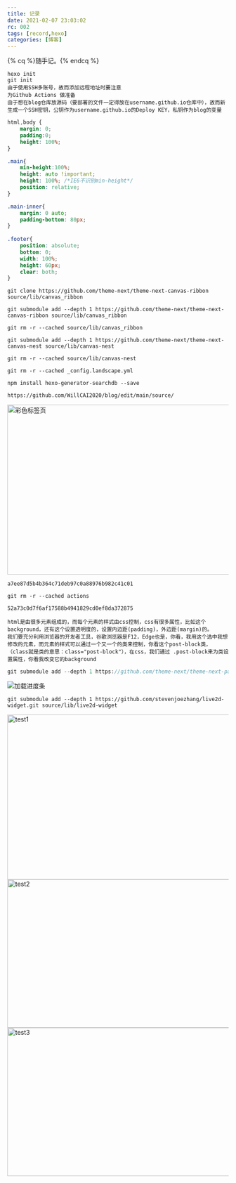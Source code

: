```yaml
---
title: 记录
date: 2021-02-07 23:03:02
rc: 002
tags: [record,hexo]
categories: [博客]
---
```


{% cq %}随手记。{% endcq %}

<!--more-->

```
hexo init
git init
由于使用SSH多账号，故而添加远程地址时要注意
为Github Actions 做准备
由于想在blog仓库放源码（要部署的文件一定得放在username.github.io仓库中），故而新生成一个SSH密钥，公钥作为username.github.io的Deploy KEY，私钥作为blog的变量
```

```css
html,body {
	margin: 0;
	padding:0;
	height: 100%;
}

.main{
	min-height:100%;
	height: auto !important;
	height: 100%; /*IE6不识别min-height*/
	position: relative;
}

.main-inner{
	margin: 0 auto;
	padding-bottom: 80px;
}
	
.footer{
	position: absolute;
	bottom: 0;
	width: 100%;
	height: 60px;
	clear: both;
}
```

```
git clone https://github.com/theme-next/theme-next-canvas-ribbon source/lib/canvas_ribbon
```

```
git submodule add --depth 1 https://github.com/theme-next/theme-next-canvas-ribbon source/lib/canvas_ribbon
```

```
git rm -r --cached source/lib/canvas_ribbon
```

```
git submodule add --depth 1 https://github.com/theme-next/theme-next-canvas-nest source/lib/canvas-nest
```

```
git rm -r --cached source/lib/canvas-nest
```

```
git rm -r --cached _config.landscape.yml
```

```
npm install hexo-generator-searchdb --save
```

```
https://github.com/WillCAI2020/blog/edit/main/source/
```

<img class="lazyload" src="/images/comment-bg.png" data-src="https://s3.ax1x.com/2021/02/09/yaffns.png" width="1245" height="387" alt="彩色标签页">

```
a7ee87d5b4b364c71deb97c0a88976b982c41c01
```

```
git rm -r --cached actions
```

```
52a73c0d7f6af17588b4941829cd0ef8da372875
```

```
html是由很多元素组成的，而每个元素的样式由css控制，css有很多属性，比如这个background，还有这个设置透明度的，设置内边距(padding)，外边距(margin)的。
我们要充分利用浏览器的开发者工具，谷歌浏览器是F12，Edge也是，你看，我用这个选中我想修改的元素，而元素的样式可以通过一个又一个的类来控制，你看这个post-block类，（class就是类的意思：class="post-block"），在css，我们通过 .post-block来为类设置属性，你看我改变它的background
```

```c
git submodule add --depth 1 https://github.com/theme-next/theme-next-pace source/lib/pace
```

![加载进度条](https://s3.ax1x.com/2021/02/09/ydzxJS.png)

```
git submodule add --depth 1 https://github.com/stevenjoezhang/live2d-widget.git source/lib/live2d-widget
```

<img class="lazyload" src="/images/comment-bg.png" data-src="https://willcai2020.github.io/009/method1.png" width="800" height="375" alt="test1">

<img class="lazyload" src="/images/comment-bg.png" data-src="https://s3.ax1x.com/2021/02/15/y6T1QH.jpg" width="602" height="338" alt="test2">

<img class="lazyload" src="/images/comment-bg.png" data-src="https://s3.ax1x.com/2021/02/15/y6TlSe.jpg" width="600" height="338" alt="test3">
